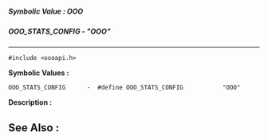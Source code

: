 ##### Symbolic Value : OOO
##### OOO_STATS_CONFIG - "OOO"
---
```
#include <oooapi.h>
```

**Symbolic Values :**

	OOO_STATS_CONFIG	  -  #define OOO_STATS_CONFIG			"OOO"


**Description :**




**See Also :**
---
